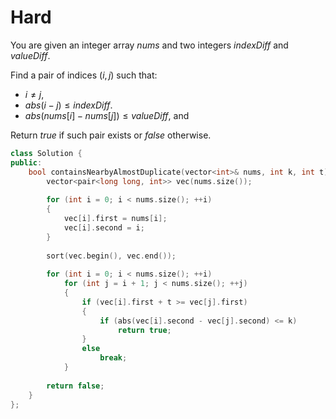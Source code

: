 # Hard

You are given an integer array $nums$ and two integers $indexDiff$ and $valueDiff$.

Find a pair of indices $(i, j)$ such that:

- $i \neq j$,
- $abs(i - j) \leq indexDiff$.
- $abs(nums[i] - nums[j]) \leq valueDiff$, and

Return $true$ if such pair exists or $false$ otherwise.

```cpp
class Solution {
public:
    bool containsNearbyAlmostDuplicate(vector<int>& nums, int k, int t) {
        vector<pair<long long, int>> vec(nums.size());
        
        for (int i = 0; i < nums.size(); ++i)
        {
            vec[i].first = nums[i];
            vec[i].second = i;
        }
        
        sort(vec.begin(), vec.end());
        
        for (int i = 0; i < nums.size(); ++i)
            for (int j = i + 1; j < nums.size(); ++j)
            {
                if (vec[i].first + t >= vec[j].first)
                {
                    if (abs(vec[i].second - vec[j].second) <= k)
                        return true;
                }
                else
                    break;    
            }
        
        return false;
    }
};
```
